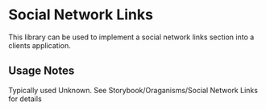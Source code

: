 # Social Network Links

This library can be used to implement a social network links section into a clients application.

## Usage Notes

Typically used Unknown.
See Storybook/Oraganisms/Social Network Links for details

